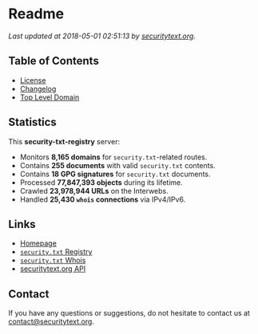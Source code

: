 # Readme

_Last updated at 2018-05-01 02:51:13 by [securitytext.org](https://securitytext.org)._

## Table of Contents

* [License](LICENSE.md)
* [Changelog](CHANGELOG.md)
* [Top Level Domain](TLD.md)

## Statistics

This **security-txt-registry** server:

* Monitors **8,165 domains** for `security.txt`-related routes.
* Contains **255 documents** with valid `security.txt` contents.
* Contains **18 GPG signatures** for `security.txt` documents.
* Processed **77,847,393 objects** during its lifetime.
* Crawled **23,978,944 URLs** on the Interwebs.
* Handled **25,430 `whois` connections** via IPv4/IPv6.

## Links

* [Homepage](https://securitytext.org)
* [`security.txt` Registry](https://registry.securitytext.org)
* [`security.txt` Whois](https://whois.securitytext.org)
* [securitytext.org API](https://registry.securitytext.org)

## Contact

If you have any questions or suggestions, do not hesitate to contact us at contact@securitytext.org.
